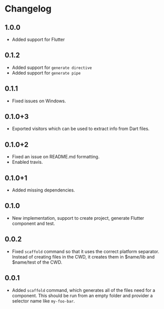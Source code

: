 # Changelog

## 1.0.0

- Added support for Flutter

## 0.1.2

- Added support for `generate directive`
- Added support for `generate pipe`

## 0.1.1
- Fixed issues on Windows.

## 0.1.0+3
- Exported visitors which can be used to extract info from Dart files.

## 0.1.0+2
- Fixed an issue on README.md formatting.
- Enabled travis.

## 0.1.0+1
- Added missing dependencies.

## 0.1.0

- New implementation, support to create project, generate Flutter component and test. 

## 0.0.2

- Fixed `scaffold` command so that it uses the correct platform separator.  Instead of creating files in the CWD, it creates them in $name/lib and $name/test of the CWD.

## 0.0.1

- Added `scaffold` command, which generates all of the files need for a component.  This should be run from an empty folder and provider a selector name like `my-foo-bar`.
